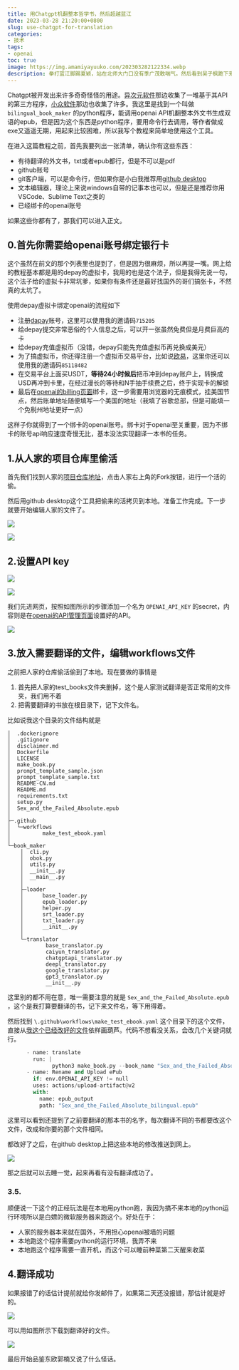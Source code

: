 ```yaml
---
title: 用Chatgpt机翻整本哲学书，然后超越蓝江
date: 2023-03-28 21:20:00+0800
slug: use-chatgpt-for-translation
categories:
- 技术
tags:
- openai
toc: true
image: https://img.amamiyayuuko.com/202303282122334.webp
description: 拳打蓝江脚踢夏颖，站在北师大门口没有季广茂敢喘气。然后看到吴子枫跪下来叫爸爸。
---
```


Chatgpt被开发出来许多奇奇怪怪的用途。[异次元软件](https://www.iplaysoft.com/chatgpt-api-tools.html)那边收集了一堆基于其API的第三方程序，[小众软件](https://www.appinn.com/tag/chatgpt/)那边也收集了许多。我这里是找到一个叫做 `bilingual_book_maker` 的python程序，能调用openai API机翻整本外文书生成双语的epub，但是因为这个东西是python程序，要用命令行去调用，等作者做成exe又遥遥无期，用起来比较困难，所以我写个教程来简单地使用这个工具。

在进入这篇教程之前，首先我要列出一张清单，确认你有这些东西：

- 有待翻译的外文书，txt或者epub都行，但是不可以是pdf
- github账号
- git客户端，可以是命令行，但如果你是小白我推荐用[github desktop](https://desktop.github.com)
- 文本编辑器，理论上来说windows自带的记事本也可以，但是还是推荐你用VSCode、Sublime Text之类的
- 已经绑卡的openai账号

如果这些你都有了，那我们可以进入正文。

## 0.首先你需要给openai账号绑定银行卡

这个虽然在前文的那个列表里也提到了，但是因为很麻烦，所以再提一嘴。网上给的教程基本都是用的depay的虚拟卡，我用的也是这个法子，但是我得先说一句，这个法子给的虚拟卡非常坑爹，如果你有条件还是最好找国外的哥们搞张卡，不然真的太坑了。

使用depay虚拟卡绑定openai的流程如下

- 注册[dapay](https://depay.depay.one/web-app/register-h5?invitCode=715205&lang=zh-cn)账号，这里可以使用我的邀请码`715205`
- 给depay提交非常恶俗的个人信息之后，可以开一张虽然免费但是月费巨高的卡
- 给depay充值虚拟币（没错，depay只能先充值虚拟币再兑换成美元）
- 为了搞虚拟币，你还得注册一个虚拟币交易平台，比如说[欧易](https://www.ouyicn.cafe/join/85118482)，这里你还可以使用我的邀请码`85118482`
- 在交易平台上面买USDT，**等待24小时候后**把币冲到depay账户上，转换成USD再冲到卡里，在经过漫长的等待和N手抽手续费之后，终于实现卡的解锁
- 最后在[openai的billing页面](https://platform.openai.com/account/billing/overview)绑卡，这一步需要用浏览器的无痕模式，挂美国节点，然后账单地址随便填写一个美国的地址（我填了谷歌总部，但是可能填一个免税州地址更好一点）

这样子你就得到了一个绑卡的openai账号。绑卡对于openai至关重要，因为不绑卡的账号api响应速度奇慢无比，基本没法实现翻译一本书的任务。

## 1.从人家的项目仓库里偷活

首先我们找到人家的[项目仓库地址](https://github.com/yihong0618/bilingual_book_maker)，点击人家右上角的Fork按钮，进行一个活的偷。

然后用github desktop这个工具把偷来的活拷贝到本地。准备工作完成。下一步就要开始编辑人家的文件了。

![](https://img.amamiyayuuko.com/202303282150327.png)

![](https://img.amamiyayuuko.com/202303282150411.png)

## 2.设置API key

![](https://img.amamiyayuuko.com/202303282151064.png)

![](https://img.amamiyayuuko.com/202303282152920.png)

我们先进网页，按照如图所示的步骤添加一个名为 `OPENAI_API_KEY` 的secret，内容则是在[openai的API管理页面](https://platform.openai.com/account/api-keys)设置好的API。

![](https://img.amamiyayuuko.com/202303282155330.png)

## 3.放入需要翻译的文件，编辑workflows文件

之前把人家的仓库偷活偷到了本地。现在要做的事情是

1. 首先把人家的test_books文件夹删掉，这个是人家测试翻译是否正常用的文件夹，我们用不着
2. 把需要翻译的书放在根目录下，记下文件名。

比如说我这个目录的文件结构就是

```
│  .dockerignore
│  .gitignore
│  disclaimer.md
│  Dockerfile
│  LICENSE
│  make_book.py
│  prompt_template_sample.json
│  prompt_template_sample.txt
│  README-CN.md
│  README.md
│  requirements.txt
│  setup.py
│  Sex_and_the_Failed_Absolute.epub
│  
├─.github
│  └─workflows
│          make_test_ebook.yaml
│          
└─book_maker
    │  cli.py
    │  obok.py
    │  utils.py
    │  __init__.py
    │  __main__.py
    │  
    ├─loader
    │      base_loader.py
    │      epub_loader.py
    │      helper.py
    │      srt_loader.py
    │      txt_loader.py
    │      __init__.py
    │      
    └─translator
            base_translator.py
            caiyun_translator.py
            chatgptapi_translator.py
            deepl_translator.py
            google_translator.py
            gpt3_translator.py
            __init__.py
```

这里别的都不用在意，唯一需要注意的就是 `Sex_and_the_Failed_Absolute.epub` ，这个是我打算要翻译的书，记下来文件名，等下用得着。

然后找到 `\.github\workflows\make_test_ebook.yaml` 这个目录下的这个文件，直接从[我这个已经改好的文件](https://github.com/yuukoamamiya/bilingual_book_maker/blob/main/.github/workflows/make_test_ebook.yaml)依样画葫芦。代码不想看没关系，会改几个关键词就行。

```python
      - name: translate
        run: |
              python3 make_book.py --book_name "Sex_and_the_Failed_Absolute.epub" --language zh-hans
      - name: Rename and Upload ePub
        if: env.OPENAI_API_KEY != null
        uses: actions/upload-artifact@v2
        with:
          name: epub_output
          path: "Sex_and_the_Failed_Absolute_bilingual.epub"
```

这里可以看到还提到了之前要翻译的那本书的名字，每次翻译不同的书都要改这个文件，改成和你要的那个文件相同。

都改好了之后，在github desktop上把这些本地的修改推送到网上。

![](https://img.amamiyayuuko.com/202303282206925.png)

那之后就可以去睡一觉，起来再看有没有翻译成功了。

### 3.5.

顺便说一下这个的正经玩法是在本地用python跑，我因为搞不来本地的python运行环境所以是白嫖的微软服务器来跑这个。好处在于：

- 人家的服务器本来就在国外，不用担心openai被墙的问题
- 本地跑这个程序需要python的运行环境，我弄不来
- 本地跑这个程序需要一直开机，而这个可以睡前种菜第二天醒来收菜

## 4.翻译成功

如果报错了的话估计提前就给你发邮件了，如果第二天还没报错，那估计就是好的。

![](https://img.amamiyayuuko.com/202303282210867.png)

可以用如图所示下载到翻译好的文件。

![](https://img.amamiyayuuko.com/202303282212797.png)

最后开始品鉴东欧郭楠又说了什么怪话。